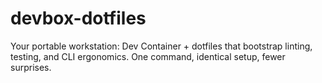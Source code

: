 # devbox-dotfiles
Your portable workstation: Dev Container + dotfiles that bootstrap linting, testing, and CLI ergonomics. One command, identical setup, fewer surprises.
